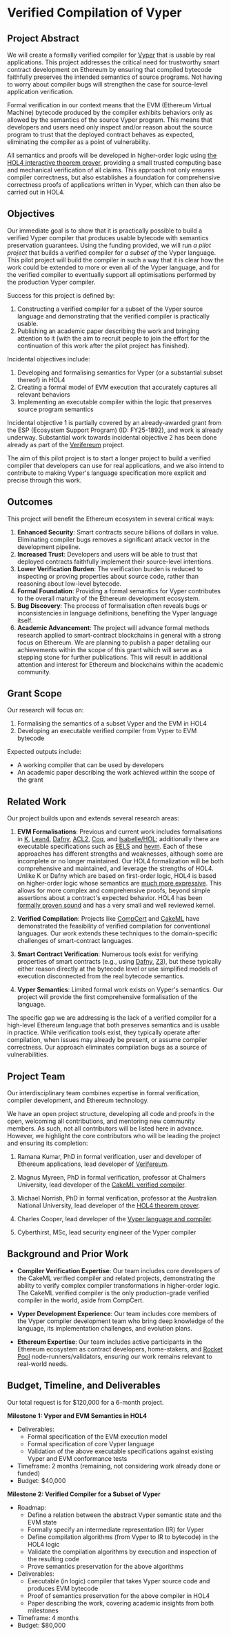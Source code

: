 # Verified Compilation of Vyper

## Project Abstract

We will create a formally verified compiler for [Vyper](https://vyperlang.org) that is usable by real applications. This project addresses the critical need for trustworthy smart contract development on Ethereum by ensuring that compiled bytecode faithfully preserves the intended semantics of source programs. Not having to worry about compiler bugs will strengthen the case for source-level application verification.

Formal verification in our context means that the EVM (Ethereum Virtual Machine) bytecode produced by the compiler exhibits behaviors only as allowed by the semantics of the source Vyper program. This means that developers and users need only inspect and/or reason about the source program to trust that the deployed contract behaves as expected, eliminating the compiler as a point of vulnerability.

All semantics and proofs will be developed in higher-order logic using [the HOL4 interactive theorem prover](https://hol-theorem-prover.org), providing a small trusted computing base and mechanical verification of all claims. This approach not only ensures compiler correctness, but also establishes a foundation for comprehensive correctness proofs of applications written in Vyper, which can then also be carried out in HOL4.

## Objectives

Our immediate goal is to show that it is practically possible to build a verified Vyper compiler that produces usable bytecode with semantics preservation guarantees.
Using the funding provided, we will run _a pilot project_ that builds a verified compiler for _a subset of_ the Vyper language.
This pilot project will build the compiler in such a way that it is clear how the work could be extended to more or even all of the Vyper language, and for the verified compiler to eventually support all optimisations performed by the production Vyper compiler.

Success for this project is defined by:

1. Constructing a verified compiler for a subset of the Vyper source language and demonstrating that the verified compiler is practically usable.
2. Publishing an academic paper describing the work and bringing attention to it (with the aim to recruit people to join the effort for the continuation of this work after the pilot project has finished).

Incidental objectives include:

1. Developing and formalising semantics for Vyper (or a substantial subset thereof) in HOL4
2. Creating a formal model of EVM execution that accurately captures all relevant behaviors
3. Implementing an executable compiler within the logic that preserves source program semantics

Incidental objective 1 is partially covered by an already-awarded grant from the ESP (Ecosystem Support Program) (ID: FY25-1892), and work is already underway. Substantial work towards incidental objective 2 has been done already as part of the [Verifereum](https://verifereum.org) project.

The aim of this pilot project is to start a longer project to build a verified compiler that developers can use for real applications, and we also intend to contribute to making Vyper's language specification more explicit and precise through this work.

## Outcomes

This project will benefit the Ethereum ecosystem in several critical ways:

1. **Enhanced Security**: Smart contracts secure billions of dollars in value. Eliminating compiler bugs removes a significant attack vector in the development pipeline.
2. **Increased Trust**: Developers and users will be able to trust that deployed contracts faithfully implement their source-level intentions.
3. **Lower Verification Burden**: The verification burden is reduced to inspecting or proving properties about source code, rather than reasoning about low-level bytecode.
4. **Formal Foundation**: Providing a formal semantics for Vyper contributes to the overall maturity of the Ethereum development ecosystem.
5. **Bug Discovery**: The process of formalisation often reveals bugs or inconsistencies in language definitions, benefiting the Vyper language itself.
6. **Academic Advancement**: The project will advance formal methods research applied to smart-contract blockchains in general with a strong focus on Ethereum. We are planning to publish a paper detailing our achievements within the scope of this grant which will serve as a stepping stone for further publications. This will result in additional attention and interest for Ethereum and blockchains within the academic community.

## Grant Scope

Our research will focus on:

1. Formalising the semantics of a subset Vyper and the EVM in HOL4
2. Developing an executable verified compiler from Vyper to EVM bytecode

Expected outputs include:

- A working compiler that can be used by developers
- An academic paper describing the work achieved within the scope of the grant


## Related Work

Our project builds upon and extends several research areas:

1. **EVM Formalisations**: Previous and current work includes formalisations in [K](https://doi.org/10.1109/CSF.2018.00022), [Lean4](https://github.com/NethermindEth/EVMYulLean), [Dafny](https://github.com/Consensys/evm-dafny), [ACL2](https://www.kestrel.edu/research/ethereum/), [Coq](https://doi.org/10.48550/arXiv.1810.04828), and [Isabelle/HOL](https://doi.org/10.1145/316708); additionally there are executable specifications such as [EELS](https://github.com/ethereum/execution-specs/) and [hevm](https://github.com/ethereum/hevm). Each of these approaches has different strengths and weaknesses, although some are incomplete or no longer maintained. Our HOL4 formalization will be both comprehensive and maintained, and leverage the strengths of HOL4. Unlike K or Dafny which are based on first-order logic, HOL4 is based on higher-order logic whose semantics are [much more expressive](https://philpapers.org/rec/FARTSV). This allows for more complex and comprehensive proofs, beyond simple assertions about a contract's expected behavior. HOL4 has been [formally proven sound](https://www.cl.cam.ac.uk/~jrh13/papers/holhol.html) and has a very small and well reviewed kernel.

2. **Verified Compilation**: Projects like [CompCert](https://doi.org/10.1145/1538788.1538814) and [CakeML](https://doi.org/10.1145/2578855.2535841) have demonstrated the feasibility of verified compilation for conventional languages. Our work extends these techniques to the domain-specific challenges of smart-contract languages.

3. **Smart Contract Verification**: Numerous tools exist for verifying properties of smart contracts (e.g., using [Dafny](https://github.com/Consensys/evm-dafny), [Z3](https://www.zellic.io/blog/formal-verification-weth/)), but these typically either reason directly at the bytecode level or use simplified models of execution disconnected from the real bytecode semantics.

4. **Vyper Semantics**: Limited formal work exists on Vyper's semantics. Our project will provide the first comprehensive formalisation of the language.

The specific gap we are addressing is the lack of a verified compiler for a high-level Ethereum language that both preserves semantics and is usable in practice. While verification tools exist, they typically operate after compilation, when issues may already be present, or assume compiler correctness. Our approach eliminates compilation bugs as a source of vulnerabilities.

## Project Team

Our interdisciplinary team combines expertise in formal verification, compiler development, and Ethereum technology.

We have an open project structure, developing all code and proofs in the open, welcoming all contributions, and mentoring new community members. As such, not all contributors will be listed here in advance. However, we highlight the core contributors who will be leading the project and ensuring its completion:

1. Ramana Kumar, PhD in formal verification, user and developer of Ethereum applications, lead developer of [Verifereum](https://verifereum.org).

2. Magnus Myreen, PhD in formal verification, professor at Chalmers University, lead developer of the [CakeML verified compiler](https://cakeml.org).

3. Michael Norrish, PhD in formal verification, professor at the Australian National University, lead developer of the [HOL4 theorem prover](https://hol-theorem-prover.org).

4. Charles Cooper, lead developer of the [Vyper language and compiler](https://vyperlang.org).

5. Cyberthirst, MSc, lead security engineer of the Vyper compiler

## Background and Prior Work

- **Compiler Verification Expertise**: Our team includes core developers of the CakeML verified compiler and related projects, demonstrating the ability to verify complex compiler transformations in higher-order logic. The CakeML verified compiler is the only production-grade verified compiler in the world, aside from CompCert.

- **Vyper Development Experience**: Our team includes core members of the Vyper compiler development team who bring deep knowledge of the language, its implementation challenges, and evolution plans.

- **Ethereum Expertise**: Our team includes active participants in the Ethereum ecosystem as contract developers, home-stakers, and [Rocket Pool](https://rocketpool.net) node-runners/validators, ensuring our work remains relevant to real-world needs.

## Budget, Timeline, and Deliverables

Our total request is for $120,000 for a 6-month project.

**Milestone 1: Vyper and EVM Semantics in HOL4**

- Deliverables:
  - Formal specification of the EVM execution model
  - Formal specification of core Vyper language
  - Validation of the above executable specifications against existing Vyper and EVM conformance tests
- Timeframe: 2 months (remaining, not considering work already done or funded)
- Budget: $40,000

**Milestone 2: Verified Compiler for a Subset of Vyper**

- Roadmap:
  - Define a relation between the abstract Vyper semantic state and the EVM state
  - Formally specify an intermediate representation (IR) for Vyper
  - Define compilation algorithms (from Vyper to IR to bytecode) in the HOL4 logic
  - Validate the compilation algorithms by execution and inspection of the resulting code
  - Prove semantics preservation for the above algorithms
- Deliverables:
  - Executable (in logic) compiler that takes Vyper source code and produces EVM bytecode
  - Proof of semantics preservation for the above compiler in HOL4
  - Paper describing the work, covering academic insights from both milestones
- Timeframe: 4 months
- Budget: $80,000
